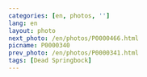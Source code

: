 ```yaml
---
categories: [en, photos, '']
lang: en
layout: photo
next_photo: /en/photos/P0000466.html
picname: P0000340
prev_photo: /en/photos/P0000341.html
tags: [Dead Springbock]
---
```

